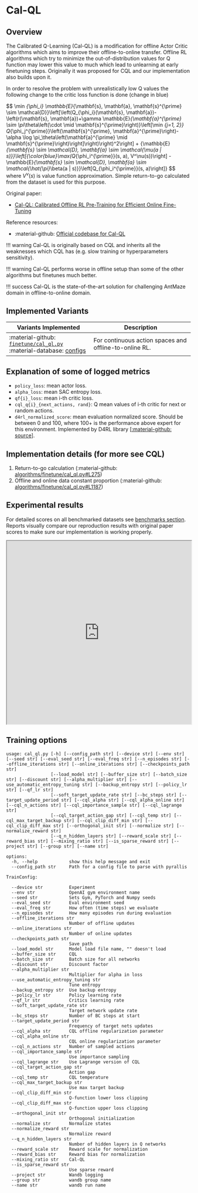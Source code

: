 # Cal-QL

## Overview

The Calibrated Q-Learning (Cal-QL) is a modification for offline Actor Critic algorithms which aims to improve their offline-to-online transfer.
Offline RL algorithms which try to minimize the out-of-distribution values for Q function may lower this value to much which lead to unlearning at early finetuning steps.
Originally it was proposed for CQL and our implementation also builds upon it.

In order to resolve the problem with unrealistically low Q values the following change to the critic loss function is done (change in blue)

$$
\min _{\phi_i} \mathbb{E}_{\mathbf{s}, \mathbf{a}, \mathbf{s}^{\prime} \sim \mathcal{D}}\left[\left(Q_{\phi_i}(\mathbf{s}, \mathbf{a})-\left(r(\mathbf{s}, \mathbf{a})+\gamma \mathbb{E}_{\mathbf{a}^{\prime} \sim \pi_\theta\left(\cdot \mid \mathbf{s}^{\prime}\right)}\left[\min _{j=1, 2}} Q_{\phi_j^{\prime}}\left(\mathbf{s}^{\prime}, \mathbf{a}^{\prime}\right)-\alpha \log \pi_\theta\left(\mathbf{a}^{\prime} \mid \mathbf{s}^{\prime}\right)\right]\right)\right)^2\right] + {\mathbb{E}_{\mathbf{s} \sim \mathcal{D}, \mathbf{a} \sim \mathcal{\mu(a | s)}}\left[{\color{blue}\max(Q_{\phi_i^{\prime}}(s, a), V^\nu(s))\right] - \mathbb{E}_{\mathbf{s} \sim \mathcal{D}, \mathbf{a} \sim \mathcal{\hat{\pi}_\beta(a | s)}}\left[Q_{\phi_i^{\prime}}(s, a)\right]}
$$
where $V^\nu(s)$ is value function approximation. Simple return-to-go calculated from the dataset is used for this purpose.

Original paper:

* [Cal-QL: Calibrated Offline RL Pre-Training for Efficient Online Fine-Tuning](https://arxiv.org/abs/2303.05479)
 
Reference resources:

* :material-github: [Official codebase for Cal-QL](https://github.com/nakamotoo/Cal-QL)


!!! warning
        Cal-QL is originally based on CQL and inherits all the weaknesses which CQL has (e.g. slow training or hyperparameters sensitivity). 

!!! warning
        Cal-QL performs worse in offline setup than some of the other algorithms but finetunes much better. 

!!! success
        Cal-QL is the state-of-the-art solution for challenging AntMaze domain in offline-to-online domain.


## Implemented Variants

| Variants Implemented                                                                                                                                                                                                        | Description                                            |
|-----------------------------------------------------------------------------------------------------------------------------------------------------------------------------------------------------------------------------|--------------------------------------------------------|
| :material-github: [`finetune/cal_ql.py`](https://github.com/corl-team/CORL/blob/main/algorithms/finetune/cal_ql.py) <br> :material-database: [configs](https://github.com/corl-team/CORL/tree/main/configs/finetune/cal_ql) | For continuous action spaces and offline-to-online RL. |


## Explanation of some of logged metrics

* `policy_loss`: mean actor loss.
* `alpha_loss`: mean SAC entropy loss.
* `qf{i}_loss`: mean i-th critic loss.
* `cql_q{i}_{next_actions, rand}`: Q mean values of i-th critic for next or random actions.
* `d4rl_normalized_score`: mean evaluation normalized score. Should be between 0 and 100, where 100+ is the 
  performance above expert for this environment. Implemented by D4RL library [[:material-github: source](https://github.com/Farama-Foundation/D4RL/blob/71a9549f2091accff93eeff68f1f3ab2c0e0a288/d4rl/offline_env.py#L71)].

## Implementation details (for more see CQL)

1. Return-to-go calculation (:material-github: [algorithms/finetune/cal_ql.py#L275](https://github.com/corl-team/CORL/blob/e9768f90a95c809a5587dd888e203d0b76b07a39/algorithms/finetune/cal_ql.py#L275))
2. Offline and online data constant proportion (:material-github: [algorithms/finetune/cal_ql.py#L1187](https://github.com/corl-team/CORL/blob/e9768f90a95c809a5587dd888e203d0b76b07a39/algorithms/finetune/cal_ql.py#LL1187))

## Experimental results

For detailed scores on all benchmarked datasets see [benchmarks section](../benchmarks/offline.md). 
Reports visually compare our reproduction results with original paper scores to make sure our implementation is working properly.

<iframe src="https://wandb.ai/tlab/CORL/reports/-Offline-to-Online-Cal-QL--Vmlldzo0NTQ3NDk5" style="width:100%; height:500px" title="Cal-QL Report"></iframe>

## Training options

```commandline
usage: cal_ql.py [-h] [--config_path str] [--device str] [--env str] [--seed str] [--eval_seed str] [--eval_freq str] [--n_episodes str] [--offline_iterations str] [--online_iterations str] [--checkpoints_path str]
                 [--load_model str] [--buffer_size str] [--batch_size str] [--discount str] [--alpha_multiplier str] [--use_automatic_entropy_tuning str] [--backup_entropy str] [--policy_lr str] [--qf_lr str]
                 [--soft_target_update_rate str] [--bc_steps str] [--target_update_period str] [--cql_alpha str] [--cql_alpha_online str] [--cql_n_actions str] [--cql_importance_sample str] [--cql_lagrange str]
                 [--cql_target_action_gap str] [--cql_temp str] [--cql_max_target_backup str] [--cql_clip_diff_min str] [--cql_clip_diff_max str] [--orthogonal_init str] [--normalize str] [--normalize_reward str]
                 [--q_n_hidden_layers str] [--reward_scale str] [--reward_bias str] [--mixing_ratio str] [--is_sparse_reward str] [--project str] [--group str] [--name str]

options:
  -h, --help            show this help message and exit
  --config_path str     Path for a config file to parse with pyrallis

TrainConfig:

  --device str          Experiment
  --env str             OpenAI gym environment name
  --seed str            Sets Gym, PyTorch and Numpy seeds
  --eval_seed str       Eval environment seed
  --eval_freq str       How often (time steps) we evaluate
  --n_episodes str      How many episodes run during evaluation
  --offline_iterations str
                        Number of offline updates
  --online_iterations str
                        Number of online updates
  --checkpoints_path str
                        Save path
  --load_model str      Model load file name, "" doesn't load
  --buffer_size str     CQL
  --batch_size str      Batch size for all networks
  --discount str        Discount factor
  --alpha_multiplier str
                        Multiplier for alpha in loss
  --use_automatic_entropy_tuning str
                        Tune entropy
  --backup_entropy str  Use backup entropy
  --policy_lr str       Policy learning rate
  --qf_lr str           Critics learning rate
  --soft_target_update_rate str
                        Target network update rate
  --bc_steps str        Number of BC steps at start
  --target_update_period str
                        Frequency of target nets updates
  --cql_alpha str       CQL offline regularization parameter
  --cql_alpha_online str
                        CQL online regularization parameter
  --cql_n_actions str   Number of sampled actions
  --cql_importance_sample str
                        Use importance sampling
  --cql_lagrange str    Use Lagrange version of CQL
  --cql_target_action_gap str
                        Action gap
  --cql_temp str        CQL temperature
  --cql_max_target_backup str
                        Use max target backup
  --cql_clip_diff_min str
                        Q-function lower loss clipping
  --cql_clip_diff_max str
                        Q-function upper loss clipping
  --orthogonal_init str
                        Orthogonal initialization
  --normalize str       Normalize states
  --normalize_reward str
                        Normalize reward
  --q_n_hidden_layers str
                        Number of hidden layers in Q networks
  --reward_scale str    Reward scale for normalization
  --reward_bias str     Reward bias for normalization
  --mixing_ratio str    Cal-QL
  --is_sparse_reward str
                        Use sparse reward
  --project str         Wandb logging
  --group str           wandb group name
  --name str            wandb run name
```

